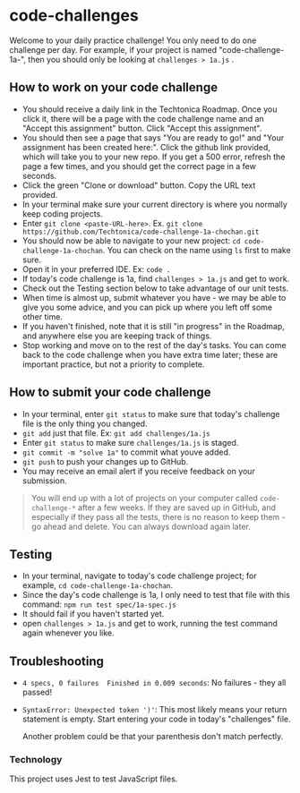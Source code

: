# code-challenges

Welcome to your daily practice challenge! You only need to do one challenge per day.  For example, if your project is named "code-challenge-1a-<your-name-here>", then you should only be looking at `challenges > 1a.js` .

## How to work on your code challenge

  - You should receive a daily link in the Techtonica Roadmap. Once you click it, there will be a page with the code challenge name and an "Accept this assignment" button.  Click "Accept this assignment".
  - You should then see a page that says "You are ready to go!" and "Your assignment has been created here:".  Click the github link provided, which will take you to your new repo.  If you get a 500 error, refresh the page a few times, and you should get the correct page in a few seconds.
  - Click the green "Clone or download" button. Copy the URL text provided.
  - In your terminal make sure your current directory is where you normally keep coding projects.  
  - Enter `git clone <paste-URL-here>`.  Ex. `git clone https://github.com/Techtonica/code-challenge-1a-chochan.git`
  - You should now be able to navigate to your new project: `cd code-challenge-1a-chochan`.  You can check on the name using `ls` first to make sure.
  - Open it in your preferred IDE.  Ex: `code .`
  - If today's code challenge is 1a, find `challenges > 1a.js` and get to work.
  - Check out the Testing section below to take advantage of our unit tests.
  - When time is almost up, submit whatever you have - we may be able to give you some advice, and you can pick up where you left off some other time.
  - If you haven't finished, note that it is still "in progress" in the Roadmap, and anywhere else you are keeping track of things.
  - Stop working and move on to the rest of the day's tasks.  You can come back to the code challenge when you have extra time later; these are important practice, but not a priority to complete.

## How to submit your code challenge
  - In your terminal, enter `git status` to make sure that today's challenge file is the only thing you changed.
  - `git add` just that file.  Ex: `git add challenges/1a.js`
  - Enter `git status` to make sure `challenges/1a.js` is staged.  
  - `git commit -m "solve 1a"` to commit what youve added.
  - `git push` to push your changes up to GitHub.
  - You may receive an email alert if you receive feedback on your submission.

> You will end up with a lot of projects on your computer called `code-challenge-*` after a few weeks.  If they are saved up in GitHub, and especially if they pass all the tests, there is no reason to keep them - go ahead and delete.  You can always download again later.

## Testing

  - In your terminal, navigate to today's code challenge project; for example, `cd code-challenge-1a-chochan`.
  - Since the day's code challenge is 1a, I only need to test that file with this command: `npm run test spec/1a-spec.js`
  - It should fail if you haven't started yet.
  - open `challenges > 1a.js` and get to work, running the test command again whenever you like.

## Troubleshooting

- `4 specs, 0 failures  Finished in 0.009 seconds`:
  No failures - they all passed!

- `SyntaxError: Unexpected token ')'`:
  This most likely means your return statement is empty.  Start entering your code in today's "challenges" file.

  Another problem could be that your parenthesis don't match perfectly.

### Technology

  This project uses Jest to test JavaScript files.
